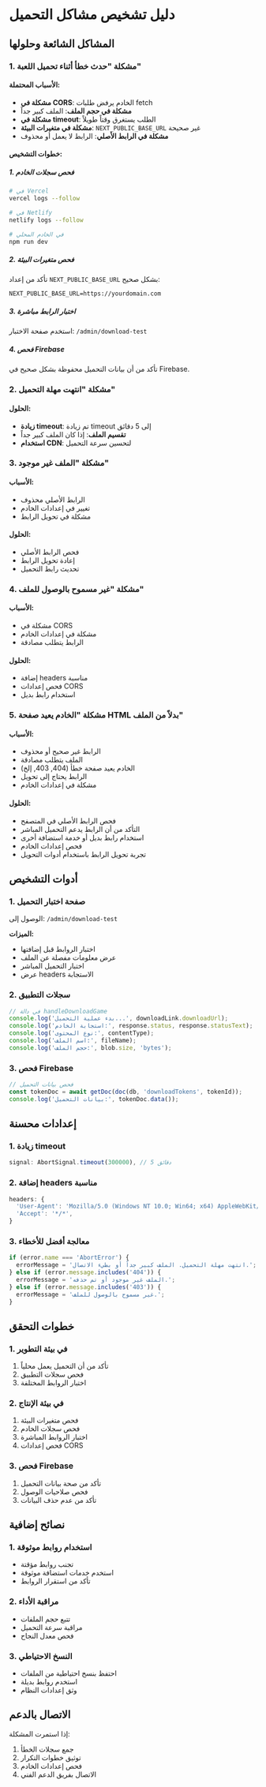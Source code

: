 # دليل تشخيص مشاكل التحميل

## المشاكل الشائعة وحلولها

### 1. مشكلة "حدث خطأ أثناء تحميل اللعبة"

#### الأسباب المحتملة:
- **مشكلة في CORS**: الخادم يرفض طلبات fetch
- **مشكلة في حجم الملف**: الملف كبير جداً
- **مشكلة في timeout**: الطلب يستغرق وقتاً طويلاً
- **مشكلة في متغيرات البيئة**: `NEXT_PUBLIC_BASE_URL` غير صحيحة
- **مشكلة في الرابط الأصلي**: الرابط لا يعمل أو محذوف

#### خطوات التشخيص:

##### 1. فحص سجلات الخادم
```bash
# في Vercel
vercel logs --follow

# في Netlify
netlify logs --follow

# في الخادم المحلي
npm run dev
```

##### 2. فحص متغيرات البيئة
تأكد من إعداد `NEXT_PUBLIC_BASE_URL` بشكل صحيح:
```env
NEXT_PUBLIC_BASE_URL=https://yourdomain.com
```

##### 3. اختبار الرابط مباشرة
استخدم صفحة الاختبار: `/admin/download-test`

##### 4. فحص Firebase
تأكد من أن بيانات التحميل محفوظة بشكل صحيح في Firebase.

### 2. مشكلة "انتهت مهلة التحميل"

#### الحلول:
- **زيادة timeout**: تم زيادة timeout إلى 5 دقائق
- **تقسيم الملف**: إذا كان الملف كبير جداً
- **استخدام CDN**: لتحسين سرعة التحميل

### 3. مشكلة "الملف غير موجود"

#### الأسباب:
- الرابط الأصلي محذوف
- تغيير في إعدادات الخادم
- مشكلة في تحويل الرابط

#### الحلول:
- فحص الرابط الأصلي
- إعادة تحويل الرابط
- تحديث رابط التحميل

### 4. مشكلة "غير مسموح بالوصول للملف"

#### الأسباب:
- مشكلة في CORS
- مشكلة في إعدادات الخادم
- الرابط يتطلب مصادقة

#### الحلول:
- إضافة headers مناسبة
- فحص إعدادات CORS
- استخدام رابط بديل

### 5. مشكلة "الخادم يعيد صفحة HTML بدلاً من الملف"

#### الأسباب:
- الرابط غير صحيح أو محذوف
- الملف يتطلب مصادقة
- الخادم يعيد صفحة خطأ (404, 403, إلخ)
- الرابط يحتاج إلى تحويل
- مشكلة في إعدادات الخادم

#### الحلول:
- فحص الرابط الأصلي في المتصفح
- التأكد من أن الرابط يدعم التحميل المباشر
- استخدام رابط بديل أو خدمة استضافة أخرى
- فحص إعدادات الخادم
- تجربة تحويل الرابط باستخدام أدوات التحويل

## أدوات التشخيص

### 1. صفحة اختبار التحميل
الوصول إلى: `/admin/download-test`

**الميزات:**
- اختبار الروابط قبل إضافتها
- عرض معلومات مفصلة عن الملف
- اختبار التحميل المباشر
- عرض headers الاستجابة

### 2. سجلات التطبيق
```javascript
// في دالة handleDownloadGame
console.log('بدء عملية التحميل...', downloadLink.downloadUrl);
console.log('استجابة الخادم:', response.status, response.statusText);
console.log('نوع المحتوى:', contentType);
console.log('اسم الملف:', fileName);
console.log('حجم الملف:', blob.size, 'bytes');
```

### 3. فحص Firebase
```javascript
// فحص بيانات التحميل
const tokenDoc = await getDoc(doc(db, 'downloadTokens', tokenId));
console.log('بيانات التحميل:', tokenDoc.data());
```

## إعدادات محسنة

### 1. زيادة timeout
```javascript
signal: AbortSignal.timeout(300000), // 5 دقائق
```

### 2. إضافة headers مناسبة
```javascript
headers: {
  'User-Agent': 'Mozilla/5.0 (Windows NT 10.0; Win64; x64) AppleWebKit/537.36',
  'Accept': '*/*',
}
```

### 3. معالجة أفضل للأخطاء
```javascript
if (error.name === 'AbortError') {
  errorMessage = 'انتهت مهلة التحميل. الملف كبير جداً أو بطيء الاتصال.';
} else if (error.message.includes('404')) {
  errorMessage = 'الملف غير موجود أو تم حذفه.';
} else if (error.message.includes('403')) {
  errorMessage = 'غير مسموح بالوصول للملف.';
}
```

## خطوات التحقق

### 1. في بيئة التطوير
1. تأكد من أن التحميل يعمل محلياً
2. فحص سجلات التطبيق
3. اختبار الروابط المختلفة

### 2. في بيئة الإنتاج
1. فحص متغيرات البيئة
2. فحص سجلات الخادم
3. اختبار الروابط المباشرة
4. فحص إعدادات CORS

### 3. فحص Firebase
1. تأكد من صحة بيانات التحميل
2. فحص صلاحيات الوصول
3. تأكد من عدم حذف البيانات

## نصائح إضافية

### 1. استخدام روابط موثوقة
- تجنب روابط مؤقتة
- استخدم خدمات استضافة موثوقة
- تأكد من استقرار الروابط

### 2. مراقبة الأداء
- تتبع حجم الملفات
- مراقبة سرعة التحميل
- فحص معدل النجاح

### 3. النسخ الاحتياطي
- احتفظ بنسخ احتياطية من الملفات
- استخدم روابط بديلة
- وثق إعدادات النظام

## الاتصال بالدعم

إذا استمرت المشكلة:
1. جمع سجلات الخطأ
2. توثيق خطوات التكرار
3. فحص إعدادات الخادم
4. الاتصال بفريق الدعم الفني
